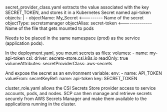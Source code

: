 secret_provider_class.yaml extracts the value associated with the key SECRET_TOKEN, and stores it in a Kubernetes Secret named api-token
    objects: |
      - objectName: My_Secret <--------- Name of the secret
        objectType: secretsmanager
        objectAlias: secret-token <-------------- Name of the file that gets mounted to pods

Needs to be placed in the same namespace (prod) as the service (application pods). 

In the deployment.yaml, you mount secrets as files:
      volumes:
      - name: my-api-token
        csi:
          driver: secrets-store.csi.k8s.io
          readOnly: true
          volumeAttributes:
            secretProviderClass: aws-secrets

And expose the secret as an environment variable:
        env:
        - name: API_TOKEN
          valueFrom:
            secretKeyRef:
              name: api-token
              key: SECRET_TOKEN

cluster_role.yaml allows the CSI Secrets Store provider access to service accounts, pods, and nodes. SCP can then manage and retrieve secrets securely from AWS Secrets Manager and make them available to the applications running in the cluster.